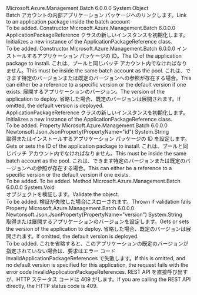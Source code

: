 <Type Name="ApplicationPackageReference" FullName="Microsoft.Azure.Management.Batch.Models.ApplicationPackageReference">
  <TypeSignature Language="C#" Value="public class ApplicationPackageReference" />
  <TypeSignature Language="ILAsm" Value=".class public auto ansi beforefieldinit ApplicationPackageReference extends System.Object" />
  <TypeSignature Language="DocId" Value="T:Microsoft.Azure.Management.Batch.Models.ApplicationPackageReference" />
  <TypeSignature Language="VB.NET" Value="Public Class ApplicationPackageReference" />
  <TypeSignature Language="F#" Value="type ApplicationPackageReference = class" />
  <AssemblyInfo>
    <AssemblyName>Microsoft.Azure.Management.Batch</AssemblyName>
    <AssemblyVersion>6.0.0.0</AssemblyVersion>
  </AssemblyInfo>
  <Base>
    <BaseTypeName>System.Object</BaseTypeName>
  </Base>
  <Interfaces />
  <Docs>
    <summary>
            <span data-ttu-id="959cd-101">Batch アカウントの内部アプリケーション パッケージへのリンクします。</span><span class="sxs-lookup"><span data-stu-id="959cd-101">Link to an application package inside the batch account</span></span>
            </summary>
    <remarks>To be added.</remarks>
  </Docs>
  <Members>
    <Member MemberName=".ctor">
      <MemberSignature Language="C#" Value="public ApplicationPackageReference ();" />
      <MemberSignature Language="ILAsm" Value=".method public hidebysig specialname rtspecialname instance void .ctor() cil managed" />
      <MemberSignature Language="DocId" Value="M:Microsoft.Azure.Management.Batch.Models.ApplicationPackageReference.#ctor" />
      <MemberSignature Language="VB.NET" Value="Public Sub New ()" />
      <MemberType>Constructor</MemberType>
      <AssemblyInfo>
        <AssemblyName>Microsoft.Azure.Management.Batch</AssemblyName>
        <AssemblyVersion>6.0.0.0</AssemblyVersion>
      </AssemblyInfo>
      <Parameters />
      <Docs>
        <summary>
            <span data-ttu-id="959cd-102">ApplicationPackageReference クラスの新しいインスタンスを初期化します。</span><span class="sxs-lookup"><span data-stu-id="959cd-102">Initializes a new instance of the ApplicationPackageReference class.</span></span>
            </summary>
        <remarks>To be added.</remarks>
      </Docs>
    </Member>
    <Member MemberName=".ctor">
      <MemberSignature Language="C#" Value="public ApplicationPackageReference (string id, string version = null);" />
      <MemberSignature Language="ILAsm" Value=".method public hidebysig specialname rtspecialname instance void .ctor(string id, string version) cil managed" />
      <MemberSignature Language="DocId" Value="M:Microsoft.Azure.Management.Batch.Models.ApplicationPackageReference.#ctor(System.String,System.String)" />
      <MemberSignature Language="VB.NET" Value="Public Sub New (id As String, Optional version As String = null)" />
      <MemberSignature Language="F#" Value="new Microsoft.Azure.Management.Batch.Models.ApplicationPackageReference : string * string -&gt; Microsoft.Azure.Management.Batch.Models.ApplicationPackageReference" Usage="new Microsoft.Azure.Management.Batch.Models.ApplicationPackageReference (id, version)" />
      <MemberType>Constructor</MemberType>
      <AssemblyInfo>
        <AssemblyName>Microsoft.Azure.Management.Batch</AssemblyName>
        <AssemblyVersion>6.0.0.0</AssemblyVersion>
      </AssemblyInfo>
      <Parameters>
        <Parameter Name="id" Type="System.String" />
        <Parameter Name="version" Type="System.String" />
      </Parameters>
      <Docs>
        <param name="id"><span data-ttu-id="959cd-103">インストールするアプリケーション パッケージの ID。</span><span class="sxs-lookup"><span data-stu-id="959cd-103">The ID of the application package to install.</span></span> <span data-ttu-id="959cd-104">これは、プールと同じバッチ アカウント内でなければなりません。</span><span class="sxs-lookup"><span data-stu-id="959cd-104">This must be inside the same batch account as the pool.</span></span> <span data-ttu-id="959cd-105">これは、できます特定のバージョンまたは既定のバージョンへの参照が存在する場合。</span><span class="sxs-lookup"><span data-stu-id="959cd-105">This can either be a reference to a specific version or the default version if one exists.</span></span></param>
        <param name="version"><span data-ttu-id="959cd-106">展開するアプリケーションのバージョン。</span><span class="sxs-lookup"><span data-stu-id="959cd-106">The version of the application to deploy.</span></span> <span data-ttu-id="959cd-107">省略した場合、既定のバージョンは展開されます。</span><span class="sxs-lookup"><span data-stu-id="959cd-107">If omitted, the default version is deployed.</span></span></param>
        <summary>
            <span data-ttu-id="959cd-108">ApplicationPackageReference クラスの新しいインスタンスを初期化します。</span><span class="sxs-lookup"><span data-stu-id="959cd-108">Initializes a new instance of the ApplicationPackageReference class.</span></span>
            </summary>
        <remarks>To be added.</remarks>
      </Docs>
    </Member>
    <Member MemberName="Id">
      <MemberSignature Language="C#" Value="public string Id { get; set; }" />
      <MemberSignature Language="ILAsm" Value=".property instance string Id" />
      <MemberSignature Language="DocId" Value="P:Microsoft.Azure.Management.Batch.Models.ApplicationPackageReference.Id" />
      <MemberSignature Language="VB.NET" Value="Public Property Id As String" />
      <MemberSignature Language="F#" Value="member this.Id : string with get, set" Usage="Microsoft.Azure.Management.Batch.Models.ApplicationPackageReference.Id" />
      <MemberType>Property</MemberType>
      <AssemblyInfo>
        <AssemblyName>Microsoft.Azure.Management.Batch</AssemblyName>
        <AssemblyVersion>6.0.0.0</AssemblyVersion>
      </AssemblyInfo>
      <Attributes>
        <Attribute>
          <AttributeName>Newtonsoft.Json.JsonProperty(PropertyName="id")</AttributeName>
        </Attribute>
      </Attributes>
      <ReturnValue>
        <ReturnType>System.String</ReturnType>
      </ReturnValue>
      <Docs>
        <summary>
            <span data-ttu-id="959cd-109">取得またはインストールするアプリケーション パッケージの ID を設定します。</span><span class="sxs-lookup"><span data-stu-id="959cd-109">Gets or sets the ID of the application package to install.</span></span> <span data-ttu-id="959cd-110">これは、プールと同じバッチ アカウント内でなければなりません。</span><span class="sxs-lookup"><span data-stu-id="959cd-110">This must be inside the same batch account as the pool.</span></span> <span data-ttu-id="959cd-111">これは、できます特定のバージョンまたは既定のバージョンへの参照が存在する場合。</span><span class="sxs-lookup"><span data-stu-id="959cd-111">This can either be a reference to a specific version or the default version if one exists.</span></span>
            </summary>
        <value>To be added.</value>
        <remarks>To be added.</remarks>
      </Docs>
    </Member>
    <Member MemberName="Validate">
      <MemberSignature Language="C#" Value="public virtual void Validate ();" />
      <MemberSignature Language="ILAsm" Value=".method public hidebysig newslot virtual instance void Validate() cil managed" />
      <MemberSignature Language="DocId" Value="M:Microsoft.Azure.Management.Batch.Models.ApplicationPackageReference.Validate" />
      <MemberSignature Language="VB.NET" Value="Public Overridable Sub Validate ()" />
      <MemberSignature Language="F#" Value="abstract member Validate : unit -&gt; unit&#xA;override this.Validate : unit -&gt; unit" Usage="applicationPackageReference.Validate " />
      <MemberType>Method</MemberType>
      <AssemblyInfo>
        <AssemblyName>Microsoft.Azure.Management.Batch</AssemblyName>
        <AssemblyVersion>6.0.0.0</AssemblyVersion>
      </AssemblyInfo>
      <ReturnValue>
        <ReturnType>System.Void</ReturnType>
      </ReturnValue>
      <Parameters />
      <Docs>
        <summary>
            <span data-ttu-id="959cd-112">オブジェクトを検証します。</span><span class="sxs-lookup"><span data-stu-id="959cd-112">Validate the object.</span></span>
            </summary>
        <remarks>To be added.</remarks>
        <exception cref="T:Microsoft.Rest.ValidationException">
            <span data-ttu-id="959cd-113">検証が失敗した場合にスローされます。</span><span class="sxs-lookup"><span data-stu-id="959cd-113">Thrown if validation fails</span></span>
            </exception>
      </Docs>
    </Member>
    <Member MemberName="Version">
      <MemberSignature Language="C#" Value="public string Version { get; set; }" />
      <MemberSignature Language="ILAsm" Value=".property instance string Version" />
      <MemberSignature Language="DocId" Value="P:Microsoft.Azure.Management.Batch.Models.ApplicationPackageReference.Version" />
      <MemberSignature Language="VB.NET" Value="Public Property Version As String" />
      <MemberSignature Language="F#" Value="member this.Version : string with get, set" Usage="Microsoft.Azure.Management.Batch.Models.ApplicationPackageReference.Version" />
      <MemberType>Property</MemberType>
      <AssemblyInfo>
        <AssemblyName>Microsoft.Azure.Management.Batch</AssemblyName>
        <AssemblyVersion>6.0.0.0</AssemblyVersion>
      </AssemblyInfo>
      <Attributes>
        <Attribute>
          <AttributeName>Newtonsoft.Json.JsonProperty(PropertyName="version")</AttributeName>
        </Attribute>
      </Attributes>
      <ReturnValue>
        <ReturnType>System.String</ReturnType>
      </ReturnValue>
      <Docs>
        <summary>
            <span data-ttu-id="959cd-114">取得または展開するアプリケーションのバージョンを設定します。</span><span class="sxs-lookup"><span data-stu-id="959cd-114">Gets or sets the version of the application to deploy.</span></span> <span data-ttu-id="959cd-115">省略した場合、既定のバージョンは展開されます。</span><span class="sxs-lookup"><span data-stu-id="959cd-115">If omitted, the default version is deployed.</span></span>
            </summary>
        <value>To be added.</value>
        <remarks>
            <span data-ttu-id="959cd-116">これを省略すると、このアプリケーションの既定のバージョンが指定されていない場合は、要求はエラー コード InvalidApplicationPackageReferences で失敗します。</span><span class="sxs-lookup"><span data-stu-id="959cd-116">If this is omitted, and no default version is specified for this application, the request fails with the error code InvalidApplicationPackageReferences.</span></span> <span data-ttu-id="959cd-117">REST API を直接呼び出すが、HTTP ステータス コードは 409 がします。</span><span class="sxs-lookup"><span data-stu-id="959cd-117">If you are calling the REST API directly, the HTTP status code is 409.</span></span>
            </remarks>
      </Docs>
    </Member>
  </Members>
</Type>